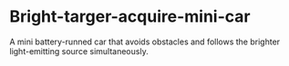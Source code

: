 # Bright-targer-acquire-mini-car
A mini battery-runned car that avoids obstacles and follows the brighter light-emitting source simultaneously. 
